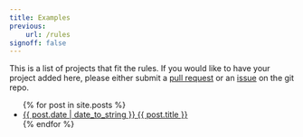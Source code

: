 ```yaml
---
title: Examples
previous:
    url: /rules
signoff: false
---
```


This is a list of projects that fit the rules. If you would like to have your project added here, please either submit a [pull request](https://github.com/GammaGames/godot-10pow/pulls) or an [issue](https://github.com/GammaGames/godot-10pow/issues/new) on the git repo.

<ul class="list pa0">
  {% for post in site.posts %}
  <li class="mv2">
    <a href="{{ site.url }}{{ post.url }}" class="db pv1 link blue hover-mid-gray">
      <time class="fr silver ttu">{{ post.date | date_to_string }} </time>
      {{ post.title }}
    </a>
  </li>
  {% endfor %}
</ul>
